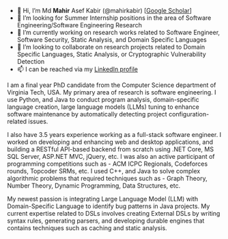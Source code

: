- 👋 Hi, I’m Md **Mahir** Asef Kabir (@mahirkabir) [<a href="https://scholar.google.com/citations?hl=en&user=oJcLOnwAAAAJ">Google Scholar</a>]
- 👀 I’m looking for Summer Internship positions in the area of Software Engineering/Software Engineering Research
- 🌱 I’m currently working on research works related to Software Engineer, Software Security, Static Analysis, and Domain Specific Languages 
- 🤝 I’m looking to collaborate on research projects related to Domain Specific Languages, Static Analysis, or Cryptographic Vulnerability Detection
- 📫 I can be reached via my <a href="https://www.linkedin.com/in/mahir-kabir-89095894/">LinkedIn profile</a>

<!---
mahirkabir/mahirkabir is a ✨ special ✨ repository because its `README.md` (this file) appears on your GitHub profile.
You can click the Preview link to take a look at your changes.
--->
<p>
  I am a final year PhD candidate from the Computer Science department of Virginia Tech, USA. My primary area of research is software engineering. I use Python, and Java to conduct program analysis, domain-specific language creation, large language models (LLMs) tuning to enhance software maintenance by automatically detecting project configuration-related issues.
</p>

<p>
  I also have 3.5 years experience working as a full-stack software engineer. I worked on developing and enhancing web and desktop applications, and building a RESTful API-based backend from scratch using .NET Core, MS SQL Server, ASP.NET MVC, jQuery, etc. I was also an active participant of programming competitions such as - ACM ICPC Regionals, Codeforces rounds, Topcoder SRMs, etc. I used C++, and Java to solve complex algorithmic problems that required techniques such as - Graph Theory, Number Theory, Dynamic Programming, Data Structures, etc.
</p>

<p>
  My newest passion is integrating Large Language Model (LLM) with Domain-Specific Language to identify bug patterns in Java projects. My current expertise related to DSLs involves creating External DSLs by writing syntax rules, generating parsers, and developing durable engines that contains techniques such as caching and static analysis.
</p>
